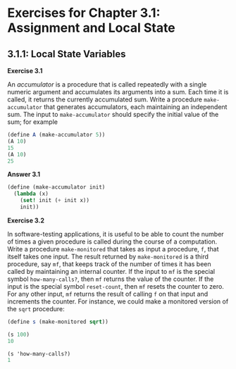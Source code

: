 # Exercises for Chapter 3.1: Assignment and Local State

## 3.1.1: Local State Variables

**Exercise 3.1**

An *accumulator* is a procedure that is called repeatedly with a single numeric
argument and accumulates its arguments into a sum. Each time it is called, it
returns the currently accumulated sum. Write a procedure `make-accumulator` that
generates accumulators, each maintaining an independent sum. The input to
`make-accumulator` should specify the initial value of the sum; for example

```scheme
(define A (make-accumulator 5))
(A 10)
15
(A 10)
25
```

**Answer 3.1**

```scheme
(define (make-accumulator init)
  (lambda (x)
    (set! init (+ init x))
    init))
```

**Exercise 3.2**

In software-testing applications, it is useful to be able to count the number of
times a given procedure is called during the course of a computation. Write
a procedure `make-monitored` that takes as input a procedure, `f`, that itself takes
one input. The result returned by `make-monitored` is a third procedure, say `mf`,
that keeps track of the number of times it has been called by maintaining an
internal counter. If the input to `mf` is the special symbol `how-many-calls?`, then
`mf` returns the value of the counter. If the input is the special symbol
`reset-count`, then `mf` resets the counter to zero. For any other input, `mf` returns
the result of calling `f` on that input and increments the counter. For instance,
we could make a monitored version of the `sqrt` procedure:

```scheme
(define s (make-monitored sqrt))

(s 100)
10

(s 'how-many-calls?)
1
```
